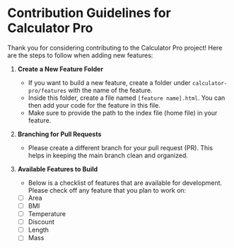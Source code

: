 # Contribution Guidelines for Calculator Pro

Thank you for considering contributing to the Calculator Pro project! Here are the steps to follow when adding new features:

1. **Create a New Feature Folder**
   - If you want to build a new feature, create a folder under `calculator-pro/features` with the name of the feature.
   - Inside this folder, create a file named `[feature name].html`. You can then add your code for the feature in this file.
   - Make sure to provide the path to the index file (home file) in your feature.

2. **Branching for Pull Requests**
   - Please create a different branch for your pull request (PR). This helps in keeping the main branch clean and organized.
3. **Available Features to Build**
   - Below is a checklist of features that are available for development. Please check off any feature that you plan to work on:
   - [ ] Area
   - [ ] BMI
   - [ ] Temperature
   - [ ] Discount
   - [ ] Length
   - [ ] Mass
